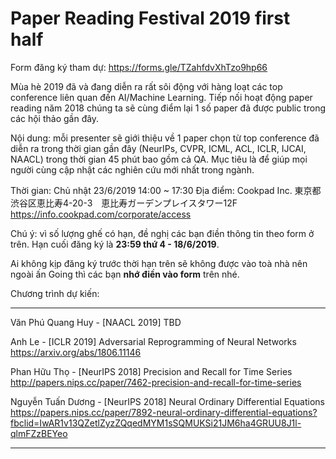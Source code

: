 # Paper Reading Festival 2019 first half

Form đăng ký tham dự: https://forms.gle/TZahfdvXhTzo9hp66

Mùa hè 2019 đã và đang diễn ra rất sôi động với hàng loạt các top conference liên quan đến AI/Machine Learning. Tiếp nối hoạt động paper reading năm 2018 chúng ta sẽ cùng điểm lại 1 số paper đã được public trong các hội thảo gần đây.

Nội dung: mỗi presenter sẽ giới thiệu về 1 paper chọn từ top conference đã diễn ra trong thời gian gần đây (NeurIPs, CVPR, ICML, ACL, ICLR, IJCAI, NAACL) trong thời gian 45 phút bao gồm cả QA. Mục tiêu là để giúp mọi người cùng cập nhật các nghiên cứu mới nhất trong ngành.

Thời gian: Chủ nhật 23/6/2019 14:00 ~ 17:30
Địa điểm: Cookpad Inc.
東京都渋谷区恵比寿4-20-3　恵比寿ガーデンプレイスタワー12F
https://info.cookpad.com/corporate/access

Chú ý: vì số lượng ghế có hạn, đề nghị các bạn điền thông tin theo form ở trên. Hạn cuối đăng ký là **23:59 thứ 4 - 18/6/2019**.

Ai không kịp đăng ký trước thời hạn trên sẽ không được vào toà nhà nên ngoài ấn Going thì các bạn **nhớ điền vào form** trên nhé.

Chương trình dự kiến:

---

Văn Phú Quang Huy - [NAACL 2019] TBD


Anh Le - [ICLR 2019] Adversarial Reprogramming of Neural Networks
https://arxiv.org/abs/1806.11146


Phan Hữu Thọ - [NeurIPS 2018] Precision and Recall for Time Series
http://papers.nips.cc/paper/7462-precision-and-recall-for-time-series


Nguyễn Tuấn Dương - [NeurIPS 2018] Neural Ordinary Differential Equations
https://papers.nips.cc/paper/7892-neural-ordinary-differential-equations?fbclid=IwAR1v13QZetlZyzZQqedMYM1sSQMUKSi21JM6ha4GRUU8J1l-qlmFZzBEYeo

---
